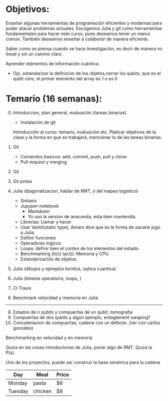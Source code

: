 Objetivos: 
==========

Enseñar algunas herramientas de programación eficientes y modernas
para poder atacar problemas actuales. Escogemos Julia y git
como herramientas fundamentales para hacer este curso, pues 
deseamos tener un marco común. También deseamos enseñar a 
_colaborar_ de manera eficiente.

Saber como se piensa cuando se hace investigación, es decir de manera 
no lineal y sin un camino claro. 

Aprender elementos de información cuántica.

* Ojo, estandarizar la definicion de los objetos,nerrar lso qubits, que es el qubit cero, el primer elemento del array es 1 o es 0 

Temario (16 semanas):
=====================
0. Introduccion, plan general, evaluación (tareas binarias)
   * Instalación de git 

   Introducción al curso: temario, evaluación etc. Platicar objetivos de la
   clase y la forma en que se trabajará, mencionar lo de las tareas binarias.
1. Git
   * Comandos basicos: add, commit, push, pull y clone
   * Pull request y merging
2. Git
2. Git prima
3. Julia (diagonalizacion, hablar de RMT, o del mapeo logistico)
   * Sintaxis
   * Jupyper-notebook
     * Markdown
     * Yo uso la version de anaconda, esta bien mantenida.
   * Librerias: Llamar y hacer
   * Usar \textit{static type}, Amaro dice que es la forma de sacarle jugo a Julia.
   * Definir funciones
   * Operadores logicos
   * Loops: definir bien el conteo de los elementos del estado.
   * Benchmarking (tic() tac()): Memoria y CPU.
   * Estandarización de objetos.
4. Julia (dibujos y ejemplos bonitos, optica cuantica)
5. Julia (bitwise operations, loops, )
6. CI Travis 
7. Benchmark velocidad y memoria en Julia
******
8. Estados de n qubits y compuertas de un qubit, tomografia
9. Compuertas de dos qubits y algun ejemplo, entaglement swaping?
10. Concatenacion de compuertas, cadena con un defecto. (ver con carlos gonzales) 

Benchmarking en velocidad y en memoria

Quiza en las cosas introductorias de Julia, poner algo de RMT. Quiza la P(s). 

Uno de los proyectos, puede ser construir la base simetrica para la cadena

| Day     | Meal    | Price |
| --------|---------|-------|
| Monday  | pasta   | $6    |
| Tuesday | chicken | $8    |
